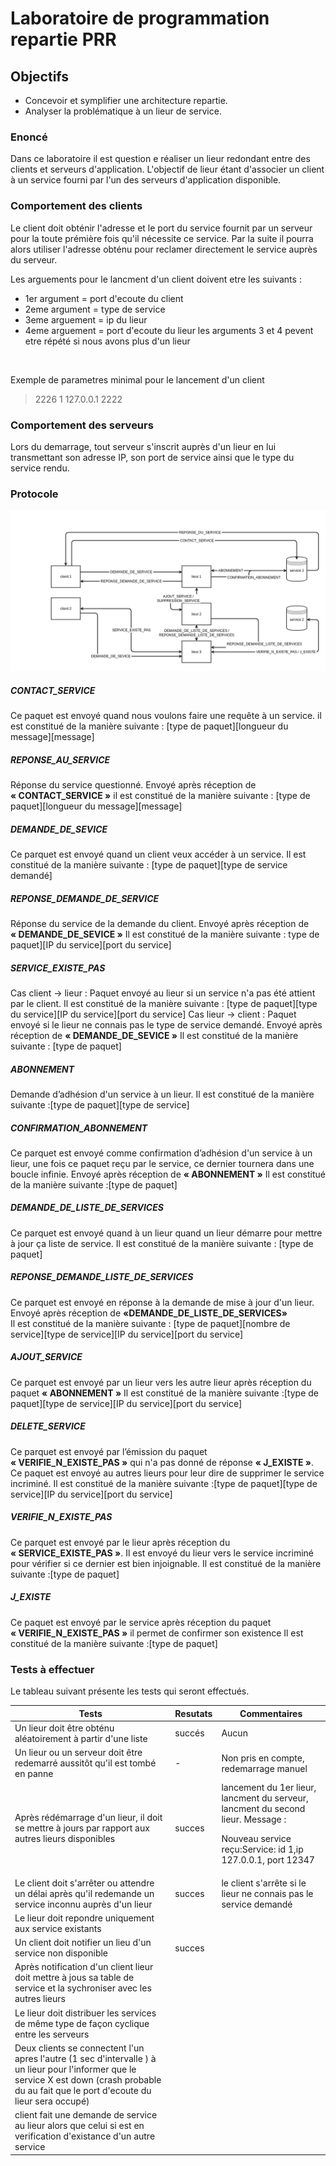 # Laboratoire de programmation repartie PRR


## Objectifs

- Concevoir et symplifier une architecture repartie.
- Analyser la problématique à un lieur de service.


### Enoncé

Dans ce laboratoire il est question e réaliser un lieur redondant entre des clients et serveurs d'application.
L'objectif de lieur étant d'associer un client à un service fourni par l'un des serveurs d'application disponible.


### Comportement des clients

Le client doit obténir l'adresse et le port du service fournit par un serveur pour la toute prémière fois qu'il nécessite ce service.
Par la suite il pourra alors utiliser l'adresse obténu pour reclamer directement le service auprès du serveur.

Les arguements pour le lancment d'un client doivent etre les suivants :

* 1er argument = port d'ecoute du client
* 2eme argument = type de service
* 3eme arguement = ip du lieur
* 4eme arguement = port d'ecoute du lieur
les arguments 3 et 4 pevent etre répété si nous avons plus d'un lieur

</br>

Exemple de parametres minimal pour le lancement d'un client
 > 2226 1 127.0.0.1 2222


### Comportement des serveurs

Lors du demarrage, tout serveur s'inscrit auprès d'un lieur en lui transmettant son adresse IP, son port de service
ainsi que le type du service rendu.

### Protocole
![alt tag](prr.png)

##### CONTACT_SERVICE
Ce paquet est envoyé quand nous voulons faire une requête à un service.
il est constitué de la manière suivante : [type de paquet][longueur du message][message]

##### REPONSE_AU_SERVICE
Réponse du service questionné.
Envoyé après réception de <strong>« CONTACT_SERVICE »</strong>
il est constitué de la manière suivante : [type de paquet][longueur du message][message]

##### DEMANDE_DE_SEVICE
Ce parquet est envoyé quand un client veux accéder à un service.
Il est constitué de la manière suivante : [type de paquet][type de service demandé]

##### REPONSE_DEMANDE_DE_SERVICE
Réponse du service de la demande du client.
Envoyé après réception de <strong>« DEMANDE_DE_SEVICE »</strong>
Il est constitué de la manière suivante : type de paquet][IP du service][port du service]

##### SERVICE_EXISTE_PAS
Cas client → lieur : Paquet envoyé au lieur si un service n'a pas été attient par le client.
Il est constitué de la manière suivante : [type de paquet][type du service][IP du service][port du service]
Cas lieur → client : Paquet envoyé si le lieur ne connais pas le type de service demandé.
Envoyé après réception de <strong>« DEMANDE_DE_SEVICE »</strong>
Il est constitué de la manière suivante : [type de paquet]

##### ABONNEMENT
Demande d’adhésion d'un service à un lieur.
Il est constitué de la manière suivante :[type de paquet][type de service]

##### CONFIRMATION_ABONNEMENT
Ce parquet est envoyé comme confirmation d’adhésion d'un service à un lieur, une fois ce paquet reçu par le service, ce dernier tournera dans une boucle infinie.
Envoyé après réception de <strong>« ABONNEMENT »</strong>
Il est constitué de la manière suivante :[type de paquet]

##### DEMANDE_DE_LISTE_DE_SERVICES
Ce parquet est envoyé quand à un lieur quand un lieur démarre pour mettre à jour ça liste de service.
Il est constitué de la manière suivante : [type de paquet]

##### REPONSE_DEMANDE_LISTE_DE_SERVICES
Ce parquet est envoyé en réponse à la demande de mise à jour d'un lieur.
Envoyé après réception de <strong>«DEMANDE_DE_LISTE_DE_SERVICES»</strong>  
Il est constitué de la manière suivante : [type de paquet][nombre de service][type de service][IP du service][port du service]

##### AJOUT_SERVICE
Ce parquet est envoyé par un lieur vers les autre lieur après réception du paquet <strong>« ABONNEMENT »</strong>
Il est constitué de la manière suivante :[type de paquet][type de service][IP du service][port du service]

##### DELETE_SERVICE
Ce parquet est envoyé par l’émission du paquet <strong>« VERIFIE_N_EXISTE_PAS »</strong> qui n'a pas donné de réponse <strong>« J_EXISTE »</strong>. Ce paquet est envoyé au autres lieurs pour leur dire de supprimer le service incriminé.
Il est constitué de la manière suivante :[type de paquet][type de service][IP du service][port du service]

#####  VERIFIE_N_EXISTE_PAS
Ce parquet est envoyé par le lieur après réception du <strong>« SERVICE_EXISTE_PAS »</strong>. Il est envoyé du lieur vers le service incriminé pour vérifier si ce dernier est bien injoignable. Il est constitué de la manière suivante :[type de paquet]

#####  J_EXISTE
Ce paquet est envoyé par le service après réception du paquet  <strong><strong>« VERIFIE_N_EXISTE_PAS »</strong></strong> il permet de confirmer son existence Il est constitué de la manière suivante :[type de paquet]





### Tests à effectuer

Le tableau suivant présente les tests qui seront effectués.

| **Tests** | **Resutats** | **Commentaires**<br/> |  
| --- | --- | --- |
| Un lieur doit être obténu aléatoirement à partir d'une liste | succés | Aucun |
| Un lieur ou un serveur doit être redemarré aussitôt qu'il est tombé en panne  | - | Non pris en compte, redemarrage manuel |
| Après rédémarrage d'un lieur, il doit se mettre à jours par rapport aux autres lieurs disponibles   | succes | lancement du 1er lieur, lancment du serveur, lancment du second lieur. Message : <p> Nouveau service reçu:Service: id 1,ip 127.0.0.1, port 12347|
| Le client doit s'arrêter ou attendre un délai après qu'il redemande un service inconnu auprès d'un lieur   | succes | le client s'arrête si le lieur ne connais pas le service demandé |
| Le lieur doit repondre uniquement aux service existants   |  |  |
| Un client doit notifier un lieu d'un service non disponible   | succes |  |
| Après notification d'un client lieur doit mettre à jous sa table de service et la sychroniser avec les autres lieurs   |  |  |
|  Le lieur doit distribuer les services de même type de façon cyclique entre les serveurs   |  |  |
| Deux clients se connectent l'un apres l'autre (1 sec d'intervalle ) à un lieur pour l'informer que le service X est down (crash probable du au fait que le port d'ecoute du lieur sera occupé)   |  |  |
| client fait une demande de service au lieur alors que celui si est en verification d'existance d'un autre service   |  |  |
